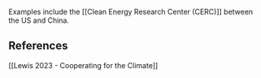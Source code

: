 Examples include the [[Clean Energy Research Center (CERC)]] between the US and China.

## References
[[Lewis 2023 - Cooperating for the Climate]]